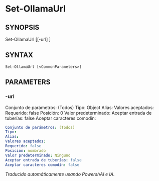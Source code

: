 ﻿---
external help file: powershai-help.xml
schema: 2.0.0
powershai: true
---

# Set-OllamaUrl

## SYNOPSIS <!--!= @#Synop !-->
Set-OllamaUrl [[-url] <Object>]

## SYNTAX <!--!= @#Syntax !-->

```
Set-OllamaUrl [<CommonParameters>]
```

## PARAMETERS <!--!= @#Params !-->

### -url
Conjunto de parámetros: (Todos)
Tipo: Object
Alias:
Valores aceptados:
Requerido: false
Posición: 0
Valor predeterminado:
Aceptar entrada de tuberías: false
Aceptar caracteres comodín:

```yml
Conjunto de parámetros: (Todos)
Tipo: 
Alias: 
Valores aceptados: 
Requerido: false
Posición: nombrado
Valor predeterminado: Ninguno
Aceptar entrada de tuberías: false
Aceptar caracteres comodín: false
```


<!--PowershaiAiDocBlockStart-->
_Traducido automáticamente usando PowershAI e IA._
<!--PowershaiAiDocBlockEnd-->
